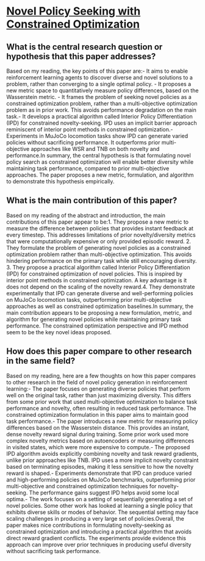 # [Novel Policy Seeking with Constrained Optimization](https://arxiv.org/abs/2005.10696)

## What is the central research question or hypothesis that this paper addresses?

Based on my reading, the key points of this paper are:- It aims to enable reinforcement learning agents to discover diverse and novel solutions to a problem, rather than converging to a single optimal policy. - It proposes a new metric space to quantitatively measure policy differences, based on the Wasserstein metric. - It frames the problem of seeking novel policies as a constrained optimization problem, rather than a multi-objective optimization problem as in prior work. This avoids performance degradation on the main task.- It develops a practical algorithm called Interior Policy Differentiation (IPD) for constrained novelty-seeking. IPD uses an implicit barrier approach reminiscent of interior point methods in constrained optimization.- Experiments in MuJoCo locomotion tasks show IPD can generate varied policies without sacrificing performance. It outperforms prior multi-objective approaches like WSR and TNB on both novelty and performance.In summary, the central hypothesis is that formulating novel policy search as constrained optimization will enable better diversity while maintaining task performance, compared to prior multi-objective approaches. The paper proposes a new metric, formulation, and algorithm to demonstrate this hypothesis empirically.


## What is the main contribution of this paper?

Based on my reading of the abstract and introduction, the main contributions of this paper appear to be:1. They propose a new metric to measure the difference between policies that provides instant feedback at every timestep. This addresses limitations of prior novelty/diversity metrics that were computationally expensive or only provided episodic reward. 2. They formulate the problem of generating novel policies as a constrained optimization problem rather than multi-objective optimization. This avoids hindering performance on the primary task while still encouraging diversity. 3. They propose a practical algorithm called Interior Policy Differentiation (IPD) for constrained optimization of novel policies. This is inspired by interior point methods in constrained optimization. A key advantage is it does not depend on the scaling of the novelty reward.4. They demonstrate experimentally that IPD can generate diverse and well-performing policies on MuJoCo locomotion tasks, outperforming prior multi-objective approaches as well as constrained optimization baselines.In summary, the main contribution appears to be proposing a new formulation, metric, and algorithm for generating novel policies while maintaining primary task performance. The constrained optimization perspective and IPD method seem to be the key novel ideas proposed.


## How does this paper compare to other research in the same field?

Based on my reading, here are a few thoughts on how this paper compares to other research in the field of novel policy generation in reinforcement learning:- The paper focuses on generating diverse policies that perform well on the original task, rather than just maximizing diversity. This differs from some prior work that used multi-objective optimization to balance task performance and novelty, often resulting in reduced task performance. The constrained optimization formulation in this paper aims to maintain good task performance.- The paper introduces a new metric for measuring policy differences based on the Wasserstein distance. This provides an instant, dense novelty reward signal during training. Some prior work used more complex novelty metrics based on autoencoders or measuring differences in visited states, which were more expensive to compute.- The proposed IPD algorithm avoids explicitly combining novelty and task reward gradients, unlike prior approaches like TNB. IPD uses a more implicit novelty constraint based on terminating episodes, making it less sensitive to how the novelty reward is shaped.- Experiments demonstrate that IPD can produce varied and high-performing policies on MuJoCo benchmarks, outperforming prior multi-objective and constrained optimization techniques for novelty-seeking. The performance gains suggest IPD helps avoid some local optima.- The work focuses on a setting of sequentially generating a set of novel policies. Some other work has looked at learning a single policy that exhibits diverse skills or modes of behavior. The sequential setting may face scaling challenges in producing a very large set of policies.Overall, the paper makes nice contributions in formulating novelty-seeking as constrained optimization and introducing a practical algorithm that avoids direct reward gradient conflicts. The experiments provide evidence this approach can improve over prior techniques in producing useful diversity without sacrificing task performance.
